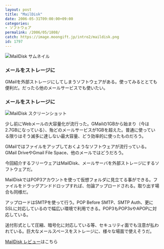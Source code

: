 ```yaml
---
layout: post
title: "MailDisk"
date: 2006-05-31T09:00:00+09:00
categories:
- ソフトウェア
permalink: /2006/05/1808/
catch: https://image.moongift.jp/intro2/maildisk.png
id: 1797
---
```

 ![MailDisk サムネイル](https://image.moongift.jp/intro2/maildisk.t.png "MailDisk サムネイル")
  

### メールをストレージに
  
GMailを外部ストレージにしてしまうソフトウェアがある。使ってみるととても便利だ。だったら他のメールサービスでも使いたい。  
<!--more-->  

### メールをストレージに
  

![MailDisk スクリーンショット](https://image.moongift.jp/intro2/maildisk.png "MailDisk スクリーンショット")

  

少し前にWebメールの大容量化が流行った。GMailの1GBから始まり（今は2.7GBになっている）、殆どのメールサービスが1GBを超えた。普通に使っている限りはそう滅多に達しない最大容量、どう効率的に使ったものだろう。

  

GMailではファイルをアップしておくようなソフトウェアが流行っている。GMail DriveやGmail File Space、他のメールではどうだろう。

  

今回紹介するフリーウェアはMailDisk、メールサーバを外部ストレージにするソフトウェアだ。

  

MailDiskではPOP3アカウントを使って仮想フォルダに見立てる事ができる。ファイルをドラッグアンドドロップすれば、勿論アップロードされる。取り出す場合も同様だ。

  

アップロードはSMTPを使って行う。POP Before SMTP、SMTP Auth、更にSSLに対応しているので幅広い環境で利用できる。POP3もPOP3sやAPOPに対応している。

  

送付形式として圧縮、暗号化に対応している等、セキュリティ面でも注意が払われている。巨大なメールスペースをストレージに、様々な場面で使えそうだ。

  

[MailDisk レビュー](http://oss.moongift.jp/review/i-1813.html)はこちら


